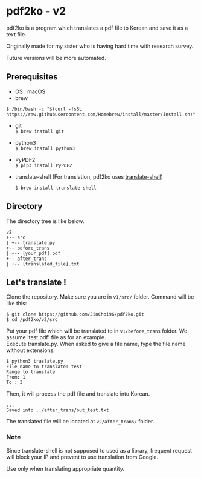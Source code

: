 # pdf2ko - v2

pdf2ko is a program which translates a pdf file to Korean and save it as a text file. 

Originally made for my sister who is having hard time with research survey. 

Future versions will be more automated. 


## Prerequisites
- OS : macOS
- brew
```
$ /bin/bash -c "$(curl -fsSL https://raw.githubusercontent.com/Homebrew/install/master/install.sh)"
```
- git  
``$ brew install git``
- python3  
``$ brew install python3``
- PyPDF2  
  ``$ pip3 install PyPDF2`` 
- translate-shell (For translation, pdf2ko uses [translate-shell](https://github.com/soimort/translate-shell))  

  ``$ brew install translate-shell`` 


## Directory

The directory tree is like below.

```
v2
+-- src
| +-- translate.py
+-- before_trans
| +-- [your_pdf].pdf
+-- after_trans
| +-- [translated_file].txt
```


## Let's translate !
Clone the repository. Make sure you are in ``v1/src/`` folder.
 Command will be like this:

```
$ git clone https://github.com/JinChoi96/pdf2ko.git
$ cd /pdf2ko/v2/src
```
Put your pdf file which will be translated to in ``v1/before_trans`` folder. We assume 'test.pdf' file as for an example.  
Execute translate.py. When asked to give a file name, type the file name without extensions.  

```
$ python3 traslate.py
File name to translate: test
Range to translate
From: 1
To : 3
```
Then, it will process the pdf file and translate into Korean.
```
...
Saved into ../after_trans/out_test.txt
```
The translated file will be located at ``v2/after_trans/`` folder.


### Note 
Since translate-shell is not supposed to used as a library, frequent request will block your IP and prevent to use translation from Google.   

Use only when translating appropriate quantity.  